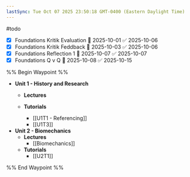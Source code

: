 ```yaml
---
lastSync: Tue Oct 07 2025 23:50:18 GMT-0400 (Eastern Daylight Time)
---
```

#todo 
- [x] Foundations Kritik Evaluation 📅 2025-10-01 ✅ 2025-10-06
- [x] Foundations Kritik Feddback 📅 2025-10-03 ✅ 2025-10-06
- [x] Foundations Reflection 1 📅 2025-10-07 ✅ 2025-10-07
- [x] Foundations Q v Q 📅 2025-10-08 ✅ 2025-10-15

%% Begin Waypoint %%
- **Unit 1 - History and Research**
	- **Lectures**

	- **Tutorials**
		- [[U1T1 - Referencing]]
		- [[U1T3]]
- **Unit 2 - Biomechanics**
	- **Lectures**
		- [[Biomechanics]]
	- **Tutorials**
		- [[U2T1]]

%% End Waypoint %%